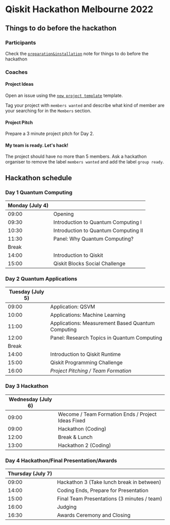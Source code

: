 # Qiskit Hackathon Melbourne 2022


## Things to do before the hackathon

### Participants

Check the [`preparation&installation`](preparation%26installation.md) note for things to do before the hackathon

### Coaches

#### Project Ideas

Open an issue using the [`new project template`](https://github.com/quantum-melbourne/qiskit-hackathon-22/issues/new?assignees=&labels=members+wanted&template=new-project-template.md&title=Project+name) template.

Tag your project with `members wanted` and describe what kind of member are your searching for in the `Members` section.

#### Project Pitch

Prepare a 3 minute project pitch for Day 2. 

#### My team is ready. Let's hack!

The project should have no more than 5 members. Ask a hackathon organiser to remove the label `members wanted` and add the label `group ready`. 


## Hackathon schedule
### Day 1 Quantum Computing
| Monday (July 4) |  |
| -------------- | --------------------------------- |
| 09:00 | Opening |
| 09:30 | Introduction to Quantum Computing I |
| 10:30 | Introduction to Quantum Computing II|
| 11:30 | Panel: Why Quantum Computing? |
| Break | |
| 14:00 | Introduction to Qiskit |
| 15:00 | Qiskit Blocks Social Challenge |


### Day 2 Quantum Applications
| Tuesday (July 5) |  |
| -------------- | --------------------------------- |
| 09:00 | Application: QSVM |
| 10:00 | Applications: Machine Learning |
| 11:00 | Applications: Measurement Based Quantum Computing |
| 12:00 | Panel: Research Topics in Quantum Computing |
| Break | |
| 14:00 | Introduction to Qiskit Runtime |
| 15:00 | Qiskit Programming Challenge |
| 16:00 | _Project Pitching / Team Formation_ |


### Day 3 Hackathon
| Wednesday (July 6)    |  |
| -------------- | --------------------------------- |
| 09:00 | Wecome / Team Formation Ends / Project Ideas Fixed |
| 09:00 | Hackathon (Coding) |
| 12:00 | Break & Lunch |
| 13:00 | Hackathon 2 (Coding) |


### Day 4 Hackathon/Final Presentation/Awards
| Thursday (July 7)    |  |
| -------------- | --------------------------------- |
| 09:00 | Hackathon 3 (Take lunch break in between) |
| 14:00 | Coding Ends, Prepare for Presentation |
| 15:00 | Final Team Presentations (3 minutes / team) |
| 16:00 | Judging |
| 16:30 | Awards Ceremony and Closing|
